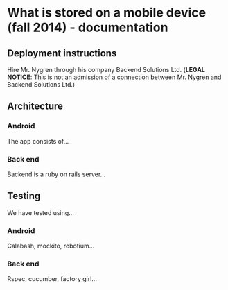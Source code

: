 What is stored on a mobile device (fall 2014) - documentation
=============================================================

Deployment instructions
-----------------------

Hire Mr. Nygren through his company Backend Solutions Ltd. (**LEGAL NOTICE**: This is not an admission of a connection between Mr. Nygren and Backend Solutions Ltd.)

Architecture
------------

### Android

The app consists of...

### Back end

Backend is a ruby on rails server...

Testing
-------

We have tested using...

### Android

Calabash, mockito, robotium...

### Back end

Rspec, cucumber, factory girl...
